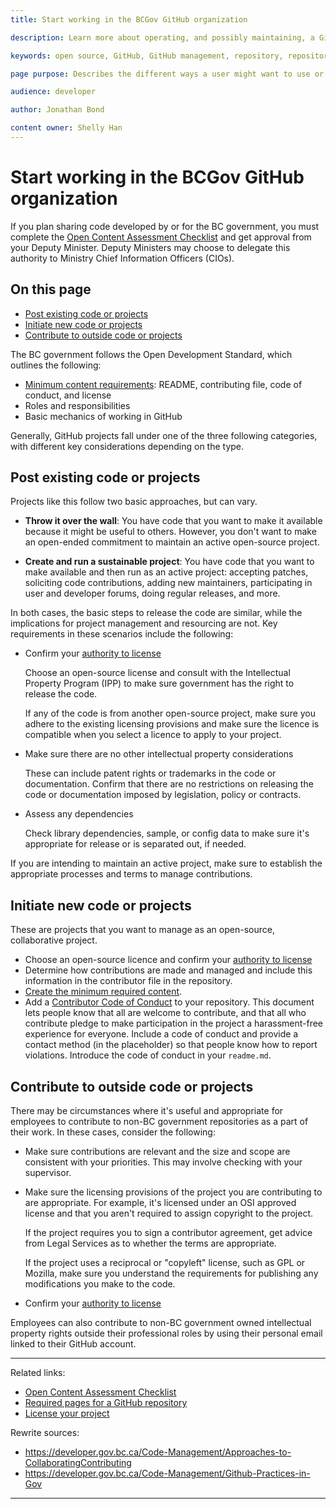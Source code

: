 ```yaml
---
title: Start working in the BCGov GitHub organization

description: Learn more about operating, and possibly maintaining, a GitHub Repository in Gov.

keywords: open source, GitHub, GitHub management, repository, repository management

page purpose: Describes the different ways a user might want to use or maintain and GitHub project and the requirements

audience: developer

author: Jonathan Bond

content owner: Shelly Han
---
```


# Start working in the BCGov GitHub organization

If you plan sharing code developed by or for the BC government, you must complete the [Open Content Assessment Checklist](./checklist.md) and get approval from your Deputy Minister. Deputy Ministers may choose to delegate this authority to Ministry Chief Information Officers (CIOs).

## On this page
- [Post existing code or projects](#post-existing)
- [Initiate new code or projects](#initiate)
- [Contribute to outside code or projects](#contribute)

The BC government follows the Open Development Standard, which outlines the following:
* [Minimum content requirements](./required-pages-for-github-repository.md): README, contributing file, code of conduct, and license
* Roles and responsibilities
* Basic mechanics of working in GitHub

Generally, GitHub projects fall under one of the three following categories, with different key considerations depending on the type.

## Post existing code or projects<a name="post-existing"></a>

Projects like this follow two basic approaches, but can vary.

* **Throw it over the wall**: You have code that you want to make it available because it might be useful to others. However, you don't want to make an open-ended commitment to maintain an active open-source project.

* **Create and run a sustainable project**: You have code that you want to make available and then run as an active project: accepting patches, soliciting code contributions, adding new maintainers, participating in user and developer forums, doing regular releases, and more.

In both cases, the basic steps to release the code are similar, while the implications for project management and resourcing are not. Key requirements in these scenarios include the following:

- Confirm your [authority to license](./license-your-project.md)

	Choose an open-source license and consult with the Intellectual Property Program (IPP) to make sure government has the right to release the code.

	If any of the code is from another open-source project, make sure you adhere to the existing licensing provisions and make sure the licence is compatible when you select a licence to apply to your project.

- Make sure there are no other intellectual property considerations

	These can include patent rights or trademarks in the code or documentation. Confirm that there are no restrictions on releasing the code or documentation imposed by legislation, policy or contracts.

- Assess any dependencies

	Check library dependencies, sample, or config data to make sure it's appropriate for release or is separated out, if needed.

If you are intending to maintain an active project, make sure to establish the appropriate processes and terms to manage contributions.

## Initiate new code or projects<a name="initiate"></a>

These are projects that you want to manage as an open-source, collaborative project.

- Choose an open-source licence and confirm your [authority to license](./license-your-project.md)
- Determine how contributions are made and managed and include this information in the contributor file in the repository.
- [Create the minimum required content](./required-pages-for-github-repository.md).
- Add a [Contributor Code of Conduct](http://contributor-covenant.org/) to your repository. This document lets people know that all are welcome to contribute, and that all who contribute pledge to make participation in the project a harassment-free experience for everyone. Include a code of conduct and provide a contact method (in the placeholder) so that people know how to report violations. Introduce the code of conduct in your `readme.md`.

## Contribute to outside code or projects<a name="contribute"></a>

There may be circumstances where it's useful and appropriate for employees to contribute to non-BC government repositories as a part of their work. In these cases, consider the following:

- Make sure contributions are relevant and the size and scope are consistent with your priorities. This may involve checking with your supervisor.
- Make sure the licensing provisions of the project you are contributing to are appropriate. For example, it's licensed under an OSI approved license and that you aren't required to assign copyright to the project.

	If the project requires you to sign a contributor agreement, get advice from Legal Services as to whether the terms are appropriate.

	If the project uses a reciprocal or "copyleft" license, such as GPL or Mozilla, make sure you understand the requirements for publishing any modifications you make to the code.

- Confirm your [authority to license](./license-your-project.md)

Employees can also contribute to non-BC government owned intellectual property rights outside their professional roles by using their personal email linked to their GitHub account.

---
Related links:
* [Open Content Assessment Checklist](./checklist.md)
* [Required pages for a GitHub repository](./required-pages-for-github-repository.md)
* [License your project](./license-your-project.md)

Rewrite sources:
* https://developer.gov.bc.ca/Code-Management/Approaches-to-CollaboratingContributing
* https://developer.gov.bc.ca/Code-Management/Github-Practices-in-Gov
---
